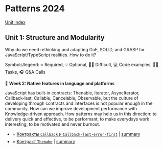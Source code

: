 # Patterns 2024

[Unit index](../../README.md)

## Unit 1: Structure and Modularity

Why do we need rethinking and adapting GoF, SOLID, and GRASP
for JavaScript/TypeScript realities. How to do it?

Symbols/legend: ⭐ Required, 💡 Optional, 🧑‍🎓 Difficult, 💻 Code examples, 🧑‍💻 Tasks, 🎧 Q&A Calls

📆 **Week 2: Native features in language and platforms**

JavaScript has built-in contracts: Thenable, Iterator, AsyncIterator, Callback-last, Callable, Cancelable, Observable, but the culture of developing through contracts and interfaces is not popular enough in the community. How can we improve development performance with Knowledge-driven approach. How patterns may help us in this direction: to delivery quick and effective, to be performant, to make everydays work interesting, to be motivated and never burnout.

- ⭐ [Контракты `Callback` и `Callback-last-error-first`](https://youtu.be/vcOGCWL-eZc) | [summary](lecture_summaries/01_callback_last_error_first.md)
- ⭐ [Контракт `Thenabe`](https://youtu.be/CHQcDllD_io) | [summary](lecture_summaries/02_thenable.md)

[//]: # (- ⭐ [Контракты Iterator и AsyncIterator]&#40;https://youtu.be/rBGFlWpVpGs&#41;)

[//]: # (- ⭐ [Promise: then/catch/finally и методы класса all, allSettled, race, any]&#40;https://youtu.be/2tTr9_g2w9M&#41;)

[//]: # (- 🧑‍💻 [Practical tasks]&#40;https://github.com/metatech-university/Patterns-2024-Unit1/blob/main/Tasks/2-js-native.js&#41;)

[//]: # (- 💡 [Контракт Thenable из старой лекции]&#40;https://youtu.be/Jdf_tZuJbHI&#41;)

[//]: # (- 💡 [Еще одна лекция про Thenable]&#40;https://youtu.be/DXp__1VNIvI&#41;)

[//]: # (- 💡 [Паттерн Наблюдатель &#40;Observer + Observable&#41; из старой лекции]&#40;https://youtu.be/_bFXuLcXoXg&#41;)

[//]: # (- 🎧 Calls: [👉 Patterns Q&A #2]&#40;https://youtu.be/wRO6ahSYiys&#41;, [👉 Node.js Q&A #38]&#40;https://youtu.be/pzS48srI_O4&#41;, [👉 Async Q&A #40]&#40;https://youtu.be/yeACn0l8D-o&#41;, [👉 Community #174]&#40;https://youtu.be/tQXeZ_c3yGs&#41;)
